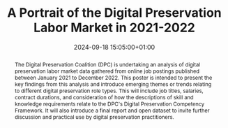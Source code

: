 ---
abstract: The Digital Preservation Coalition (DPC) is undertaking an analysis of digital
  preservation labor market data gathered from online job postings published between
  January 2021 to December 2022. This poster is intended to present the key findings
  from this analysis and introduce emerging themes or trends relating to different
  digital preservation role types. This will include job titles, salaries, contract
  durations, and consideration of how the descriptions of skill and knowledge requirements
  relate to the DPC's Digital Preservation Competency Framework. It will also introduce
  a final report and open dataset to invite further discussion and practical use by
  digital preservation practitioners.
creators:
- Amy Currie
date: 2024-09-18 15:05:00+01:00
document_url: https://doi.org/10.5281/zenodo.13679853
grand_parent: iPRES
institutions: []
keywords:
- governance, resourcing, and management for dp
- start 2 preserve
landing_page_url: https://zenodo.org/records/13679853
language: eng
layout: publication
license: Creative Commons Attribution Share-Alike 4.0 (CC-BY-SA-4.0)
notes_url: https://docs.google.com/document/d/16S5qwg42Mjnxe22cdVxZH63tVCVMgs-m92o02THSgC4/edit#heading=h.aar4tupij1po
parent: iPRES 2024
publication_type: poster
size: null
slides_url: ''
source_name: iPRES
stream_url: https://www.archief.vlaanderen.be/archief/records/dossiers/5acb210228ce4315ae650812d056a482329eb83ed2dc42398a51505dc153be81/documents/b208d828f7d0472f91d594fd9a1e7e1068f37cdd5e09419d8e7f69a4eb27e3fb
title: A Portrait of the Digital Preservation Labor Market in 2021-2022
year: 2024
---